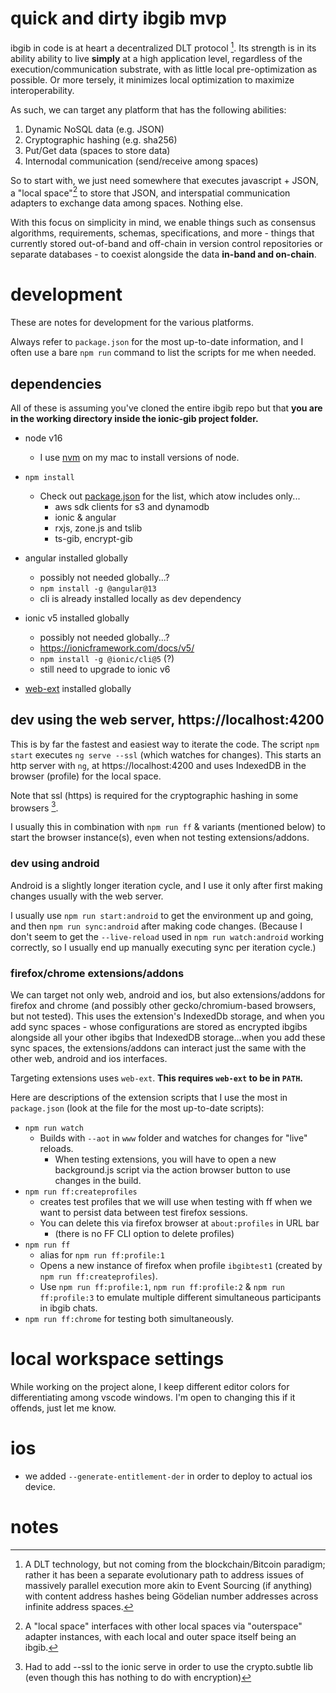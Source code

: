 # quick and dirty ibgib mvp

ibgib in code is at heart a decentralized DLT protocol [^1]. Its strength is in
its ability ability to live **simply** at a high application level, regardless
of the execution/communication substrate, with as little local pre-optimization
as possible. Or more tersely, it minimizes local optimization to maximize
interoperability.

As such, we can target any platform that has the following abilities:

1. Dynamic NoSQL data (e.g. JSON)
2. Cryptographic hashing (e.g. sha256)
3. Put/Get data (spaces to store data)
4. Internodal communication (send/receive among spaces)

So to start with, we just need somewhere that executes javascript + JSON, a
"local space"[^2] to store that JSON, and interspatial communication adapters to
exchange data among spaces. Nothing else.

With this focus on simplicity in mind, we enable things such as consensus
algorithms, requirements, schemas, specifications, and more - things that
currently stored out-of-band and off-chain in version control repositories or
separate databases - to coexist alongside the data **in-band and on-chain**.

# development

These are notes for development for the various platforms.

Always refer to `package.json` for the most up-to-date information,
and I often use a bare `npm run` command to list the scripts for me
when needed.

## dependencies

All of these is assuming you've cloned the entire ibgib repo but that
**you are in the working directory inside the ionic-gib project folder.**

* node v16
  * I use [nvm](https://github.com/nvm-sh/nvm) on my mac to install versions of node.
* `npm install`
  * Check out [package.json](./package.json) for the list, which atow includes only...
    * aws sdk clients for s3 and dynamodb
    * ionic & angular
    * rxjs, zone.js and tslib
    * ts-gib, encrypt-gib
* angular installed globally
  * possibly not needed globally...?
  * `npm install -g @angular@13`
  * cli is already installed locally as dev dependency
* ionic v5 installed globally
  * possibly not needed globally...?
  * https://ionicframework.com/docs/v5/
  * `npm install -g @ionic/cli@5` (?)
  * still need to upgrade to ionic v6

* [web-ext](https://github.com/mozilla/web-ext) installed globally



## dev using the web server, https://localhost:4200

This is by far the fastest and easiest way to iterate the code.
The script `npm start` executes `ng serve --ssl` (which watches for changes).
This starts an http server with `ng`, at https://localhost:4200 and uses
IndexedDB in the browser (profile) for the local space.

Note that ssl (https) is required for the cryptographic hashing in some browsers [^3].

I usually this in combination with `npm run ff` & variants (mentioned below) to
start the browser instance(s), even when not testing extensions/addons.

### dev using android

Android is a slightly longer iteration cycle, and I use it only
after first making changes usually with the web server.

I usually use `npm run start:android` to get the environment up and
going, and then `npm run sync:android` after making code changes.
(Because I don't seem to get the `--live-reload` used in `npm run watch:android`
working correctly, so I usually end up manually executing sync per iteration
cycle.)

### firefox/chrome extensions/addons

We can target not only web, android and ios, but also extensions/addons for
firefox and chrome (and possibly other gecko/chromium-based browsers, but not
tested). This uses the extension's IndexedDb storage, and when you add sync
spaces - whose configurations are stored as encrypted ibgibs alongside all your
other ibgibs that IndexedDB storage...when you add these sync spaces, the
extensions/addons can interact just the same with the other web, android and ios
interfaces.

Targeting extensions uses `web-ext`.
**This requires `web-ext` to be in `PATH`.**

Here are descriptions of the extension scripts that I use the most in
`package.json` (look at the file for the most up-to-date scripts):

* `npm run watch`
  * Builds with `--aot` in `www` folder and watches for changes for "live"
    reloads.
    * When testing extensions, you will have to open a new background.js script
      via the action browser button to use changes in the build.
* `npm run ff:createprofiles`
  * creates test profiles that we will use when testing with ff when we want to
    persist data between test firefox sessions.
  * You can delete this via firefox browser at `about:profiles` in URL bar
    * (there is no FF CLI option to delete profiles)
* `npm run ff`
  * alias for `npm run ff:profile:1`
  * Opens a new instance of firefox when profile `ibgibtest1` (created by
    `npm run ff:createprofiles`).
  * Use `npm run ff:profile:1`, `npm run ff:profile:2` & `npm run ff:profile:3`
    to emulate multiple different simultaneous participants in ibgib chats.
* `npm run ff:chrome` for testing both simultaneously.

# local workspace settings

While working on the project alone, I keep different editor colors for
differentiating among vscode windows. I'm open to changing this if it offends,
just let me know.

# ios

* we added `--generate-entitlement-der` in order to deploy to actual ios device.

# notes

[^1]: A DLT technology, but not coming from the blockchain/Bitcoin paradigm; rather it has been a separate evolutionary path to address issues of massively parallel execution more akin to Event Sourcing (if anything) with content address hashes being Gödelian number addresses across infinite address spaces.
[^2]: A "local space" interfaces with other local spaces via "outerspace" adapter instances, with each local and outer space itself being an ibgib.
[^3]: Had to add --ssl to the ionic serve in order to use the crypto.subtle lib (even though this has nothing to do with encryption)